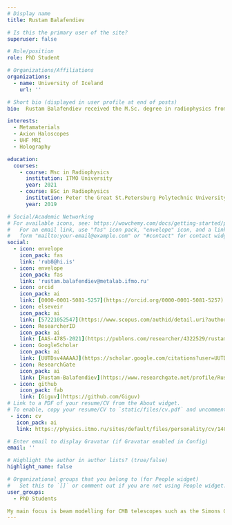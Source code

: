 ```yaml
---
# Display name
title: Rustam Balafendiev

# Is this the primary user of the site?
superuser: false

# Role/position
role: PhD Student

# Organizations/Affiliations
organizations:
  - name: University of Iceland
    url: ''

# Short bio (displayed in user profile at end of posts)
bio:  Rustam Balafendiev received the M.Sc. degree in radiophysics from the School of Physics and Engineering, ITMO University, Saint Petersburg, Russia, in 2021. His current research interests include novel applications of wire metamaterials and holography experiments.

interests:
  - Metamaterials
  - Axion Haloscopes
  - UHF MRI
  - Holography

education:
  courses:
    - course: Msc in Radiophysics
      institution: ITMO University
      year: 2021
    - course: BSc in Radiophysics
      institution: Peter the Great St.Petersburg Polytechnic University
      year: 2019

# Social/Academic Networking
# For available icons, see: https://wowchemy.com/docs/getting-started/page-builder/#icons
#   For an email link, use "fas" icon pack, "envelope" icon, and a link in the
#   form "mailto:your-email@example.com" or "#contact" for contact widget.
social:
  - icon: envelope
    icon_pack: fas
    link: 'rub8@hi.is'
  - icon: envelope
    icon_pack: fas
    link: 'rustam.balafendiev@metalab.ifmo.ru'
  - icon: orcid
    icon_pack: ai
    link: [0000-0001-5081-5257](https://orcid.org/0000-0001-5081-5257)
  - icon: elseveir
    icon_pack: ai
    link: [57221052547](https://www.scopus.com/authid/detail.uri?authorId=57221052547)
  - icon: ResearcherID
    icon_pack: ai
    link: [AAS-4785-2021](https://publons.com/researcher/4322529/rustam-balafendiev/)
  - icon: GoogleScholar
    icon_pack: ai
    link: [UUTDsv4AAAAJ](https://scholar.google.com/citations?user=UUTDsv4AAAAJ)
  - icon: ResearchGate
    icon_pack: ai
    link: [Rustam-Balafendiev](https://www.researchgate.net/profile/Rustam-Balafendiev)
  - icon: github
    icon_pack: fab
    link: [Giguv](https://github.com/Giguv)
# Link to a PDF of your resume/CV from the About widget.
# To enable, copy your resume/CV to `static/files/cv.pdf` and uncomment the lines below.
 - icon: cv
   icon_pack: ai
   link: https://physics.itmo.ru/sites/default/files/personality/cv/14038.pdf

# Enter email to display Gravatar (if Gravatar enabled in Config)
email: ''

# Highlight the author in author lists? (true/false)
highlight_name: false

# Organizational groups that you belong to (for People widget)
#   Set this to `[]` or comment out if you are not using People widget.
user_groups:
  - PhD Students

My main focus is beam modelling for CMB telescopes such as the Simons Observatory Small Aperture Telescopes (SATs).
---
```

